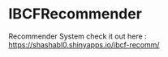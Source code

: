 # IBCFRecommender
Recommender System
check it out here :  https://shashabl0.shinyapps.io/ibcf-recomm/
